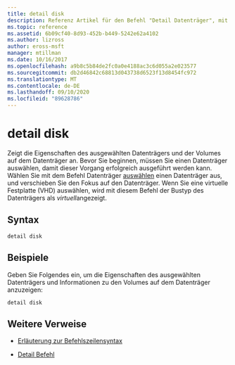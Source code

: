 ```yaml
---
title: detail disk
description: Referenz Artikel für den Befehl "Detail Datenträger", mit dem die Eigenschaften des ausgewählten Datenträgers und die Volumes auf diesem Datenträger angezeigt werden.
ms.topic: reference
ms.assetid: 6b09cf40-8d93-452b-b449-5242e62a4102
ms.author: lizross
author: eross-msft
manager: mtillman
ms.date: 10/16/2017
ms.openlocfilehash: a9b8c5b84de2fc0a0e4188ac3c6d055a2e023577
ms.sourcegitcommit: db2d46842c68813d043738d6523f13d8454fc972
ms.translationtype: MT
ms.contentlocale: de-DE
ms.lasthandoff: 09/10/2020
ms.locfileid: "89628786"
---
```

# <a name="detail-disk"></a>detail disk

Zeigt die Eigenschaften des ausgewählten Datenträgers und der Volumes auf dem Datenträger an. Bevor Sie beginnen, müssen Sie einen Datenträger auswählen, damit dieser Vorgang erfolgreich ausgeführt werden kann. Wählen Sie mit dem Befehl Datenträger [auswählen](select-disk.md) einen Datenträger aus, und verschieben Sie den Fokus auf den Datenträger. Wenn Sie eine virtuelle Festplatte (VHD) auswählen, wird mit diesem Befehl der Bustyp des Datenträgers als *virtuell*angezeigt.

## <a name="syntax"></a>Syntax

```
detail disk
```

## <a name="examples"></a>Beispiele

Geben Sie Folgendes ein, um die Eigenschaften des ausgewählten Datenträgers und Informationen zu den Volumes auf dem Datenträger anzuzeigen:

```
detail disk
```

## <a name="additional-references"></a>Weitere Verweise

- [Erläuterung zur Befehlszeilensyntax](command-line-syntax-key.md)

- [Detail Befehl](detail.md)
